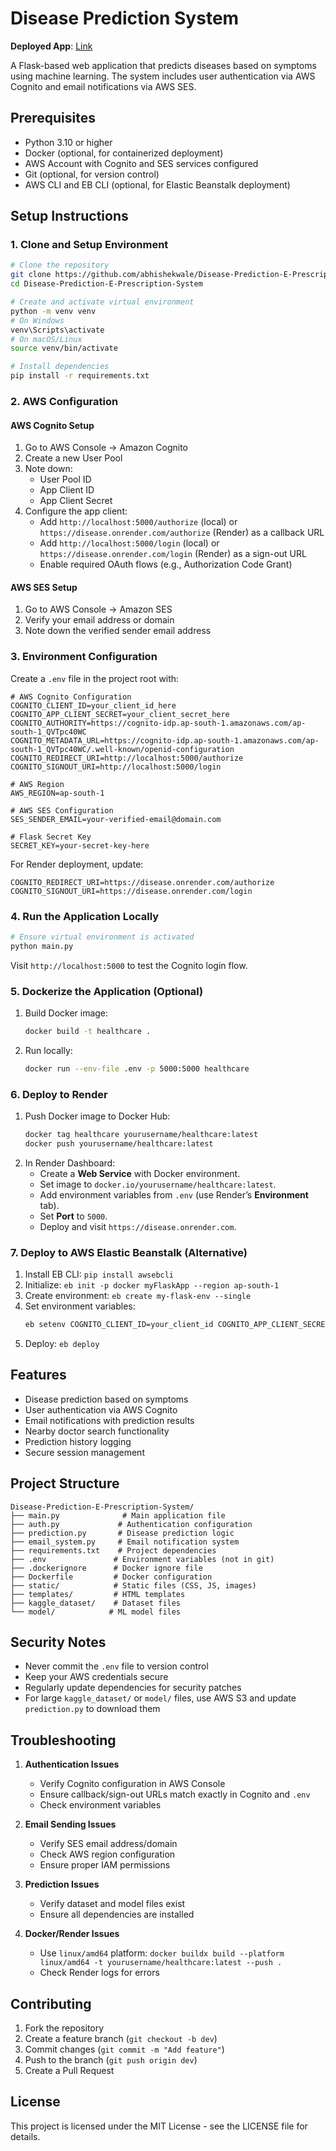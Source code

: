 # Disease Prediction System

**Deployed App**: [ Link]([https://disease.onrender.com/](https://disease-prediction-e-prescription-system.onrender.com/))

A Flask-based web application that predicts diseases based on symptoms using machine learning. The system includes user authentication via AWS Cognito and email notifications via AWS SES.

## Prerequisites

- Python 3.10 or higher
- Docker (optional, for containerized deployment)
- AWS Account with Cognito and SES services configured
- Git (optional, for version control)
- AWS CLI and EB CLI (optional, for Elastic Beanstalk deployment)

## Setup Instructions

### 1. Clone and Setup Environment
```bash
# Clone the repository
git clone https://github.com/abhishekwale/Disease-Prediction-E-Prescription-System
cd Disease-Prediction-E-Prescription-System

# Create and activate virtual environment
python -m venv venv
# On Windows
venv\Scripts\activate
# On macOS/Linux
source venv/bin/activate

# Install dependencies
pip install -r requirements.txt
```

### 2. AWS Configuration

#### AWS Cognito Setup
1. Go to AWS Console → Amazon Cognito
2. Create a new User Pool
3. Note down:
   - User Pool ID
   - App Client ID
   - App Client Secret
4. Configure the app client:
   - Add `http://localhost:5000/authorize` (local) or `https://disease.onrender.com/authorize` (Render) as a callback URL
   - Add `http://localhost:5000/login` (local) or `https://disease.onrender.com/login` (Render) as a sign-out URL
   - Enable required OAuth flows (e.g., Authorization Code Grant)

#### AWS SES Setup
1. Go to AWS Console → Amazon SES
2. Verify your email address or domain
3. Note down the verified sender email address

### 3. Environment Configuration

Create a `.env` file in the project root with:
```env
# AWS Cognito Configuration
COGNITO_CLIENT_ID=your_client_id_here
COGNITO_APP_CLIENT_SECRET=your_client_secret_here
COGNITO_AUTHORITY=https://cognito-idp.ap-south-1.amazonaws.com/ap-south-1_QVTpc40WC
COGNITO_METADATA_URL=https://cognito-idp.ap-south-1.amazonaws.com/ap-south-1_QVTpc40WC/.well-known/openid-configuration
COGNITO_REDIRECT_URI=http://localhost:5000/authorize
COGNITO_SIGNOUT_URI=http://localhost:5000/login

# AWS Region
AWS_REGION=ap-south-1

# AWS SES Configuration
SES_SENDER_EMAIL=your-verified-email@domain.com

# Flask Secret Key
SECRET_KEY=your-secret-key-here
```

For Render deployment, update:
```env
COGNITO_REDIRECT_URI=https://disease.onrender.com/authorize
COGNITO_SIGNOUT_URI=https://disease.onrender.com/login
```

### 4. Run the Application Locally

```bash
# Ensure virtual environment is activated
python main.py
```

Visit `http://localhost:5000` to test the Cognito login flow.

### 5. Dockerize the Application (Optional)

1. Build Docker image:
   ```bash
   docker build -t healthcare .
   ```
2. Run locally:
   ```bash
   docker run --env-file .env -p 5000:5000 healthcare
   ```

### 6. Deploy to Render

1. Push Docker image to Docker Hub:
   ```bash
   docker tag healthcare yourusername/healthcare:latest
   docker push yourusername/healthcare:latest
   ```
2. In Render Dashboard:
   - Create a **Web Service** with Docker environment.
   - Set image to `docker.io/yourusername/healthcare:latest`.
   - Add environment variables from `.env` (use Render’s **Environment** tab).
   - Set **Port** to `5000`.
   - Deploy and visit `https://disease.onrender.com`.

### 7. Deploy to AWS Elastic Beanstalk (Alternative)

1. Install EB CLI: `pip install awsebcli`
2. Initialize: `eb init -p docker myFlaskApp --region ap-south-1`
3. Create environment: `eb create my-flask-env --single`
4. Set environment variables:
   ```bash
   eb setenv COGNITO_CLIENT_ID=your_client_id COGNITO_APP_CLIENT_SECRET=your_client_secret COGNITO_AUTHORITY=https://cognito-idp.ap-south-1.amazonaws.com/ap-south-1_QVTpc40WC COGNITO_METADATA_URL=https://cognito-idp.ap-south-1.amazonaws.com/ap-south-1_QVTpc40WC/.well-known/openid-configuration COGNITO_REDIRECT_URI=https://my-flask-env.ap-south-1.elasticbeanstalk.com/authorize COGNITO_SIGNOUT_URI=https://my-flask-env.ap-south-1.elasticbeanstalk.com/login AWS_REGION=ap-south-1 SES_SENDER_EMAIL=your-verified-email@domain.com SECRET_KEY=your-secret-key-here
   ```
5. Deploy: `eb deploy`

## Features

- Disease prediction based on symptoms
- User authentication via AWS Cognito
- Email notifications with prediction results
- Nearby doctor search functionality
- Prediction history logging
- Secure session management

## Project Structure

```
Disease-Prediction-E-Prescription-System/
├── main.py              # Main application file
├── auth.py             # Authentication configuration
├── prediction.py       # Disease prediction logic
├── email_system.py     # Email notification system
├── requirements.txt    # Project dependencies
├── .env               # Environment variables (not in git)
├── .dockerignore      # Docker ignore file
├── Dockerfile         # Docker configuration
├── static/            # Static files (CSS, JS, images)
├── templates/         # HTML templates
├── kaggle_dataset/    # Dataset files
└── model/            # ML model files
```

## Security Notes

- Never commit the `.env` file to version control
- Keep your AWS credentials secure
- Regularly update dependencies for security patches
- For large `kaggle_dataset/` or `model/` files, use AWS S3 and update `prediction.py` to download them

## Troubleshooting

1. **Authentication Issues**
   - Verify Cognito configuration in AWS Console
   - Ensure callback/sign-out URLs match exactly in Cognito and `.env`
   - Check environment variables

2. **Email Sending Issues**
   - Verify SES email address/domain
   - Check AWS region configuration
   - Ensure proper IAM permissions

3. **Prediction Issues**
   - Verify dataset and model files exist
   - Ensure all dependencies are installed

4. **Docker/Render Issues**
   - Use `linux/amd64` platform: `docker buildx build --platform linux/amd64 -t yourusername/healthcare:latest --push .`
   - Check Render logs for errors

## Contributing

1. Fork the repository
2. Create a feature branch (`git checkout -b dev`)
3. Commit changes (`git commit -m "Add feature"`)
4. Push to the branch (`git push origin dev`)
5. Create a Pull Request

## License

This project is licensed under the MIT License - see the LICENSE file for details.

